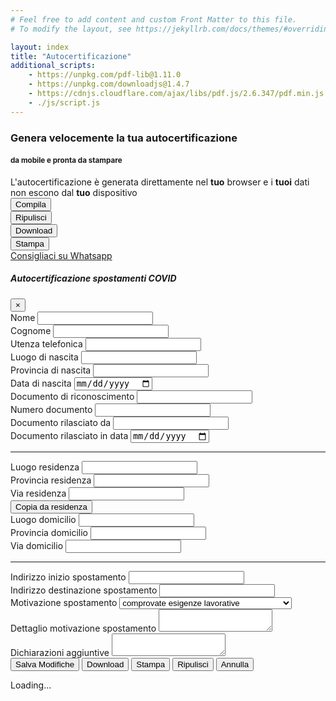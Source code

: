 ```yaml
---
# Feel free to add content and custom Front Matter to this file.
# To modify the layout, see https://jekyllrb.com/docs/themes/#overriding-theme-defaults

layout: index
title: "Autocertificazione"
additional_scripts:
    - https://unpkg.com/pdf-lib@1.11.0
    - https://unpkg.com/downloadjs@1.4.7
    - https://cdnjs.cloudflare.com/ajax/libs/pdf.js/2.6.347/pdf.min.js
    - ./js/script.js
---
```

<div class="d-print-none">
    <div class="px-3 py-3 pt-md-5 pb-md-4 mx-auto text-center">
        <h3>Genera velocemente la tua autocertificazione</h3>
        <h4><small class="text-muted text-right">da mobile e pronta da stampare</small></h4>
        <div class="justify-content-center alert alert-success">L'autocertificazione è generata direttamente nel <b>tuo</b> browser e i <b>tuoi</b> dati non escono dal <b>tuo</b> dispositivo</div>
    </div>
    <div class="row justify-content-center justify-content-sm-center mb-3">
        <div class="col-md-auto col-6 text-center">
            <button type="button" class="btn btn-block btn-primary mt-2" data-toggle="modal" data-target="#autocertEditModal">
                <i class="fa fa-pencil"></i> Compila
            </button>
        </div>
        <div class="col-md-auto col-6 text-center">
            <button type="button" class="btn btn-block btn-primary cleanup-button mt-2" data-toggle="tooltip" data-container="body" data-placement="top" title="Se ti trovi in un Internet Cafè o Internet Point premi questo tasto per cancellare i tuoi dati">
                <i class="fa fa-eraser"></i> Ripulisci
            </button>
        </div>
        <div class="col-md-auto col-6 text-center">
            <button type="button" class="btn btn-block btn-primary fast-download-button mt-2" title="Download">
                <i class="fa fa-download"></i> Download
            </button>
        </div>
        <div class="col-md-auto col-6 text-center">
            <button type="button" class="btn btn-block btn-primary fast-print-button mt-2" title="Print">
                <i class="fa fa-print"></i> Stampa
            </button>
        </div>
    </div>
    <div class="text-right">
      <a class="d-sm-none" href="whatsapp://send?text=Ti%20suggerisco%20questo%20sito%20per%20compilare%20velocemente%20l'autocertificazione%20e%20stamparla%20anche%20da%20mobile%20https://covidcert.it" data-action="share/whatsapp/share" target="_blank"> <i class="fa fa-whatsapp"></i> Consigliaci su Whatsapp</a>
    </div>
</div>   
<div class="row justify-content-center pdf-container">
    <div class="col-md-12 text-center">
        <canvas class="img-fluid rounded shadow-lg" id="the-canvas" onclick="openModal()" height="2947" width="2085"></canvas>
    </div>
</div>

<!-- Modal -->
<div class="modal fade d-print-none" id="autocertEditModal" tabindex="-1" role="dialog" aria-labelledby="autocertEditModalLabel" aria-hidden="true">
    <div class="modal-dialog modal-xl" role="document">
        <div class="modal-content">
            <form id="autocertificazione" novalidate>
                <div class="modal-header">
                    <h5 class="modal-title" id="autocertEditModalLabel">Autocertificazione spostamenti COVID</h5>
                    <button type="button" class="close" data-dismiss="modal" aria-label="Close">
                        <span aria-hidden="true">&times;</span>
                    </button>
                </div>
                <div class="modal-body">
                    <div class="container">
                        <div class="form-row">
                            <div class="form-group col-md-4">
                                <label for="nome">Nome</label>
                                <input type="text" class="form-control" id="nome" name="nome">
                            </div>
                            <div class="form-group col-md-4">
                                <label for="cognome">Cognome</label>
                                <input type="text" class="form-control" id="cognome" name="cognome">
                            </div>
                            <div class="form-group col-md-4">
                                <label for="utenzaTelefonica">Utenza telefonica</label>
                                <input type="text" class="form-control" id="utenzaTelefonica" name="utenzaTelefonica">
                            </div>
                        </div>
                        <div class="form-row">
                            <div class="form-group col-md-4">
                                <label for="luogoDiNascita">Luogo di nascita</label>
                                <input type="text" class="form-control" id="luogoDiNascita" name="luogoDiNascita">
                            </div>
                            <div class="form-group col-md-4">
                                <label for="provinciaDiNascita">Provincia di nascita</label>
                                <input type="text" class="form-control" id="provinciaDiNascita" name="provinciaDiNascita">
                            </div>
                            <div class="form-group col-md-4">
                                <label for="dataNascita">Data di nascita</label>
                                <input type="date" class="form-control" id="dataNascita" name="dataNascita">
                            </div>
                        </div>
                        <div class="form-row">
                            <div class="form-group col-md-4">
                                <label for="mezzo">Documento di riconoscimento</label>
                                <input type="text" class="form-control" id="mezzo" name="mezzo">
                            </div>
                            <div class="form-group col-md-4">
                                <label for="numeroMezzo">Numero documento</label>
                                <input type="text" class="form-control" id="numeroMezzo" name="numeroMezzo">
                            </div>
                            <div class="form-group col-md-4">
                                <label for="mezzoRilasciatoDa">Documento rilasciato da</label>
                                <input type="text" class="form-control" id="mezzoRilasciatoDa" name="mezzoRilasciatoDa">
                            </div>
                        </div>
                        <div class="form-row justify-content-end">
                            <div class="form-group col-md-4">
                                <label for="inDataDocumento">Documento rilasciato in data</label>
                                <input type="date" class="form-control" id="inDataDocumento" name="inDataDocumento">
                            </div>
                        </div>
                        <hr>
                        <div class="form-row">
                            <div class="form-group col-md-4">
                                <label for="luogoResidenza">Luogo residenza</label>
                                <input type="text" class="form-control" id="luogoResidenza" name="luogoResidenza">
                            </div>
                            <div class="form-group col-md-4">
                                <label for="provinciaResidenza">Provincia residenza</label>
                                <input type="text" class="form-control" id="provinciaResidenza" name="provinciaResidenza">
                            </div>
                            <div class="form-group col-md-4">
                                <label for="viaResidenza">Via residenza</label>
                                <input type="text" class="form-control" id="viaResidenza" name="viaResidenza" maxlength="40">
                            </div>
                        </div>
                        <div class="form-row">
                            <button type="button" class="btn btn-primary btn-sm" id="copy-from-residenza">Copia da residenza</button>
                        </div>
                        <div class="form-row">
                            <div class="form-group col-md-4">
                                <label for="luogoDomicilio">Luogo domicilio</label>
                                <input type="text" class="form-control" id="luogoDomicilio" name="luogoDomicilio">
                            </div>
                            <div class="form-group col-md-4">
                                <label for="provinciaDomicilio">Provincia domicilio</label>
                                <input type="text" class="form-control" id="provinciaDomicilio" name="provinciaDomicilio" maxlength="100">
                            </div>
                            <div class="form-group col-md-4">
                                <label for="viaDomicilio">Via domicilio</label>
                                <input type="text" class="form-control" id="viaDomicilio" name="viaDomicilio" maxlength="40">
                            </div>
                        </div>
                        <hr>
                        <div class="form-row">
                            <div class="form-group col-md-6">
                                <label for="indirizzoInizioSpostamento">Indirizzo inizio spostamento</label>
                                <input type="text" class="form-control" id="indirizzoInizioSpostamento" name="indirizzoInizioSpostamento" maxlength="100">
                            </div>
                            <div class="form-group col-md-6">
                                <label for="indirizzoDestinazioneSpostamento">Indirizzo destinazione spostamento</label>
                                <input type="text" class="form-control" id="indirizzoDestinazioneSpostamento" name="indirizzoDestinazioneSpostamento" maxlength="100">
                            </div>
                        </div>
                        <div class="form-row">
                            <div class="form-group col-md-4">
                                <label for="motivazioneSpostamento">Motivazione spostamento</label>
                                <select id="motivazioneSpostamento" name="motivazioneSpostamento" class="form-control">
                                    <option value="Scelta1">comprovate esigenze lavorative</option>
                                    <option value="Scelta2">motivi di salute</option>
                                    <option value="Scelta3">altri motivi ammessi dalle vigenti normative</option>
                                </select>
                            </div>
                            <div class="form-group col-md-8">
                                <label for="dettaglioMotivazioneSpostamento">Dettaglio motivazione spostamento</label>
                                <textarea class="form-control" id="dettaglioMotivazioneSpostamento" name="dettaglioMotivazioneSpostamento" maxlength="100"></textarea>
                            </div>
                        </div>
                        <div class="form-row">
                            <div class="form-group col-md-12">
                                <label for="dichiarazioniAggiuntive">Dichiarazioni aggiuntive</label>
                                <textarea class="form-control" id="dichiarazioniAggiuntive" name="dichiarazioniAggiuntive"  maxlength="100"></textarea>
                            </div>
                        </div>
                    </div>
                </div>
                <div class="modal-footer">
                    <button type="button" class="btn btn-primary mt-2" id="salva-modifiche"><i class="fa fa-pencil"></i> Salva Modifiche</button>
                    <button type="button" class="btn btn-primary download-button mt-2" id="download"><i class="fa fa-download"></i> Download</button>
                    <button type="button" class="btn btn-primary print-button mt-2" id="stampa"><i class="fa fa-print"></i> Stampa</button>
                    <button type="button" class="btn btn-primary cleanup-button mt-2"><i class="fa fa-eraser"></i> Ripulisci</button>
                    <button type="button" class="btn btn-secondary mt-2" data-dismiss="modal"><i class="fa fa-window-close"></i> Annulla</button>
                </div>
            </form>
        </div>
    </div>
</div>

<!-- Spinner stuff -->
<div id="spinner" class="d-print-none">
    <div class="spinner-border text-primary" role="status">
        <span class="sr-only">Loading...</span>
    </div>
</div>
<div id="spinner-backdrop" class="d-print-none"></div>